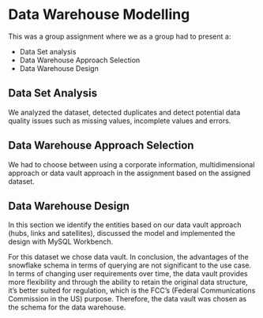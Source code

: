 # Data Warehouse Modelling
This was a group assignment where we as a group had to present a:
* Data Set analysis
* Data Warehouse Approach Selection
* Data Warehouse Design

## Data Set Analysis
We analyzed the dataset, detected duplicates and detect potential data quality issues such as missing values, incomplete values and errors. 

## Data Warehouse Approach Selection
We had to choose between using a corporate information, multidimensional approach or data vault approach in the assignment based on the assigned dataset.

## Data Warehouse Design
In this section we identify the entities based on our data vault approach (hubs, links and satellites), discussed the model and implemented the design with MySQL Workbench. 

For this dataset we chose data vault. In conclusion, the advantages of the snowflake schema in terms of querying are not significant to the use case. In terms of changing user requirements over time, the data vault provides more flexibility and through the ability to retain the original data structure, it’s better suited for regulation, which is the FCC’s (Federal Communications Commission in the US) purpose. Therefore, the data vault was chosen as the schema for the data warehouse.
